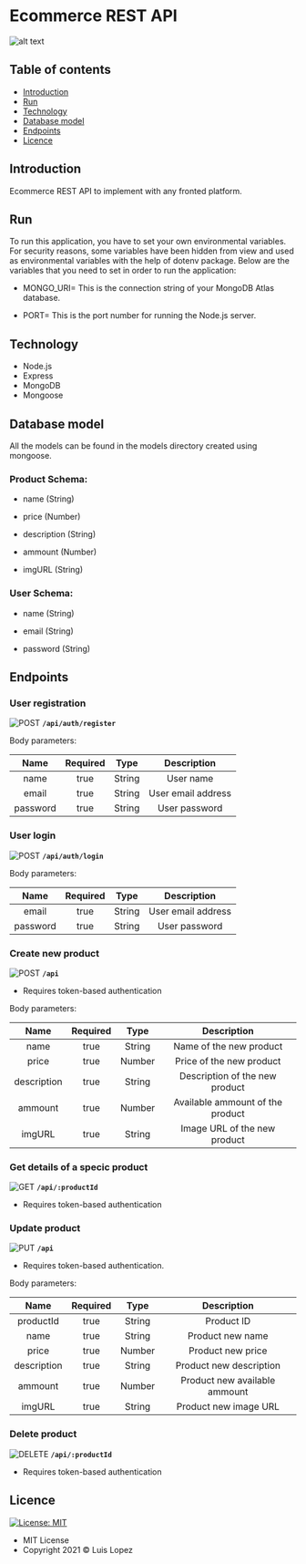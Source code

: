 # Ecommerce REST API

![alt text](https://news.america-digital.com/wp-content/uploads/2021/04/El-boom-del-eCommerce-tendencias-para-el-2021.jpg)

## Table of contents

* [Introduction](#introduction)
* [Run](#run)
* [Technology](#technology)
* [Database model](#database-model)
* [Endpoints](#endpoints)
* [Licence](#licence)

## Introduction

Ecommerce REST API to implement with any fronted platform. 

## Run

To run this application, you have to set your own environmental variables. For security reasons, some variables have been hidden from view and used as environmental variables with the help of dotenv package. Below are the variables that you need to set in order to run the application:

* MONGO_URI=  This is the connection string of your MongoDB Atlas database.

* PORT=  This is the port number for running the Node.js server. 

## Technology

* Node.js
* Express
* MongoDB
* Mongoose

## Database model

All the models can be found in the models directory created using mongoose.

### Product Schema:

* name (String)

* price (Number)

* description (String)

* ammount (Number)

* imgURL (String)

### User Schema:

* name (String) 

* email (String)

* password (String)

## Endpoints

### User registration

![POST](https://img.shields.io/badge/METHOD-POST-blue) **`/api/auth/register`**

Body parameters:

| Name | Required  | Type  | Description |
| :---:| :-:| :-:| :-:|
| name | true | String | User name |
| email | true  | String | User email address |
| password | true | String | User password |

### User login

![POST](https://img.shields.io/badge/METHOD-POST-blue) **`/api/auth/login`**

Body parameters:

| Name | Required  | Type  | Description |
| :---:| :-:| :-:| :-:|
| email | true  | String | User email address |
| password | true | String | User password |


### Create new product

![POST](https://img.shields.io/badge/METHOD-POST-blue) **`/api`**

* Requires token-based authentication

Body parameters:

| Name | Required  | Type  | Description |
| :---:| :-:| :-:| :-:|
| name | true | String | Name of the new product
| price | true | Number | Price of the new product
| description | true | String | Description of the new product
| ammount | true | Number | Available ammount of the product
| imgURL | true | String | Image URL of the new product

### Get details of a specic product

![GET](https://img.shields.io/badge/METHOD-GET-brightgreen) **`/api/:productId`**  

* Requires token-based authentication

### Update product

![PUT](https://img.shields.io/badge/METHOD-PUT-yellow) **`/api`**

* Requires token-based authentication.

Body parameters:

| Name | Required  | Type  | Description |
| :---:| :-:| :-:| :-:|
| productId | true | String | Product ID |
| name | true | String | Product new name
| price | true | Number | Product new price
| description | true | String | Product new description
| ammount | true | Number | Product new available ammount
| imgURL | true | String | Product new image URL

### Delete product

![DELETE](https://img.shields.io/badge/METHOD-DELETE-red) **`/api/:productId`**

* Requires token-based authentication

## Licence
 [![License: MIT](https://img.shields.io/badge/License-MIT-yellow.svg)](https://opensource.org/licenses/MIT)

* MIT License
* Copyright 2021 © Luis Lopez
